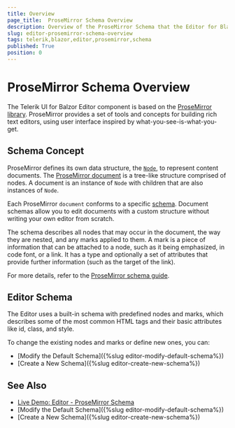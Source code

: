 ```yaml
---
title: Overview
page_title:  ProseMirror Schema Overview
description: Overview of the ProseMirror Schema that the Editor for Blazor uses.
slug: editor-prosemirror-schema-overview
tags: telerik,blazor,editor,prosemirror,schema
published: True
position: 0
---
```


# ProseMirror Schema Overview

The Telerik UI for Balzor Editor component is based on the [ProseMirror library](https://prosemirror.net/). ProseMirror provides a set of tools and concepts for building rich text editors, using user interface inspired by what-you-see-is-what-you-get.

## Schema Concept

ProseMirror defines its own data structure, the [`Node`](https://prosemirror.net/docs/ref/#model.Node), to represent content documents. The [ProseMirror document](https://prosemirror.net/docs/guide/#doc) is a tree-like structure comprised of nodes. A document is an instance of `Node` with children that are also instances of `Node`.

Each ProseMirror `document` conforms to a specific [schema](https://prosemirror.net/docs/guide/#schema). Document schemas allow you to edit documents with a custom structure without writing your own editor from scratch.

The schema describes all nodes that may occur in the document, the way they are nested, and any marks applied to them. A mark is a piece of information that can be attached to a node, such as it being emphasized, in code font, or a link. It has a type and optionally a set of attributes that provide further information (such as the target of the link).

For more details, refer to the [ProseMirror schema guide](https://prosemirror.net/docs/guide/#schema).

## Editor Schema

The Editor uses a built-in schema with predefined nodes and marks, which describes some of the most common HTML tags and their basic attributes like id, class, and style.

To change the existing nodes and marks or define new ones, you can:

* [Modify the Default Schema]({%slug editor-modify-default-schema%})
* [Create a New Schema]({%slug editor-create-new-schema%})


## See Also

* [Live Demo: Editor - ProseMirror Schema](https://demos.telerik.com/blazor-ui/editor/prosemirror-schema)
* [Modify the Default Schema]({%slug editor-modify-default-schema%})
* [Create a New Schema]({%slug editor-create-new-schema%})

